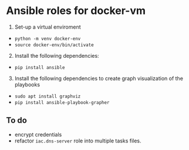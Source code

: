 # Ansible roles for docker-vm

1. Set-up a virtual enviroment
- `python -m venv docker-env`
- `source docker-env/bin/activate`

2. Install the following dependencies:
- `pip install ansible`

3. Install the following dependencies to create graph visualization of the playbooks
- `sudo apt install graphviz`
- `pip install ansible-playbook-grapher`

## To do
  - encrypt credentials
  - refactor `iac.dns-server` role into multiple tasks files.